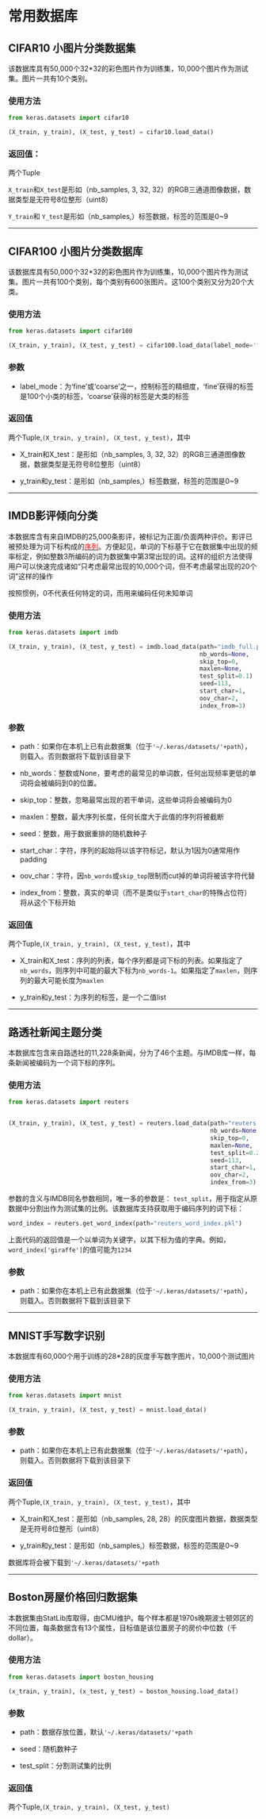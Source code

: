 # 常用数据库

## CIFAR10 小图片分类数据集

该数据库具有50,000个32*32的彩色图片作为训练集，10,000个图片作为测试集。图片一共有10个类别。

### 使用方法
```python
from keras.datasets import cifar10

(X_train, y_train), (X_test, y_test) = cifar10.load_data()
```

### 返回值：

两个Tuple

```X_train```和```X_test```是形如（nb_samples, 3, 32, 32）的RGB三通道图像数据，数据类型是无符号8位整形（uint8）

```Y_train```和 ```Y_test```是形如（nb_samples,）标签数据，标签的范围是0~9

***

## CIFAR100 小图片分类数据库

该数据库具有50,000个32*32的彩色图片作为训练集，10,000个图片作为测试集。图片一共有100个类别，每个类别有600张图片。这100个类别又分为20个大类。

### 使用方法
```python
from keras.datasets import cifar100

(X_train, y_train), (X_test, y_test) = cifar100.load_data(label_mode='fine')
```

### 参数

* label_mode：为‘fine’或‘coarse’之一，控制标签的精细度，‘fine’获得的标签是100个小类的标签，‘coarse’获得的标签是大类的标签

### 返回值

两个Tuple,```(X_train, y_train), (X_test, y_test)```，其中

* X_train和X_test：是形如（nb_samples, 3, 32, 32）的RGB三通道图像数据，数据类型是无符号8位整形（uint8）

* y_train和y_test：是形如（nb_samples,）标签数据，标签的范围是0~9

***

## IMDB影评倾向分类

本数据库含有来自IMDB的25,000条影评，被标记为正面/负面两种评价。影评已被预处理为词下标构成的[<font color='#FF0000'>序列</font>](../preprocessing/sequence)。方便起见，单词的下标基于它在数据集中出现的频率标定，例如整数3所编码的词为数据集中第3常出现的词。这样的组织方法使得用户可以快速完成诸如“只考虑最常出现的10,000个词，但不考虑最常出现的20个词”这样的操作

按照惯例，0不代表任何特定的词，而用来编码任何未知单词

### 使用方法
```python
from keras.datasets import imdb

(X_train, y_train), (X_test, y_test) = imdb.load_data(path="imdb_full.pkl",
                                                      nb_words=None,
                                                      skip_top=0,
                                                      maxlen=None,
                                                      test_split=0.1)
                                                      seed=113,
                                                      start_char=1,
                                                      oov_char=2,
                                                      index_from=3)
```

### 参数

* path：如果你在本机上已有此数据集（位于```'~/.keras/datasets/'+path```），则载入。否则数据将下载到该目录下

* nb_words：整数或None，要考虑的最常见的单词数，任何出现频率更低的单词将会被编码到0的位置。

* skip_top：整数，忽略最常出现的若干单词，这些单词将会被编码为0

* maxlen：整数，最大序列长度，任何长度大于此值的序列将被截断

* seed：整数，用于数据重排的随机数种子

* start_char：字符，序列的起始将以该字符标记，默认为1因为0通常用作padding

* oov_char：字符，因```nb_words```或```skip_top```限制而cut掉的单词将被该字符代替

* index_from：整数，真实的单词（而不是类似于```start_char```的特殊占位符）将从这个下标开始

### 返回值

两个Tuple,```(X_train, y_train), (X_test, y_test)```，其中

* X_train和X_test：序列的列表，每个序列都是词下标的列表。如果指定了```nb_words```，则序列中可能的最大下标为```nb_words-1```。如果指定了```maxlen```，则序列的最大可能长度为```maxlen```

* y_train和y_test：为序列的标签，是一个二值list

***

## 路透社新闻主题分类

本数据库包含来自路透社的11,228条新闻，分为了46个主题。与IMDB库一样，每条新闻被编码为一个词下标的序列。

### 使用方法
```python
from keras.datasets import reuters


(X_train, y_train), (X_test, y_test) = reuters.load_data(path="reuters.pkl",
                                                         nb_words=None,
                                                         skip_top=0,
                                                         maxlen=None,
                                                         test_split=0.2,
                                                         seed=113,
                                                         start_char=1,
                                                         oov_char=2,
                                                         index_from=3)
```

参数的含义与IMDB同名参数相同，唯一多的参数是：
```test_split```，用于指定从原数据中分割出作为测试集的比例。该数据库支持获取用于编码序列的词下标：
```python
word_index = reuters.get_word_index(path="reuters_word_index.pkl")
```
上面代码的返回值是一个以单词为关键字，以其下标为值的字典。例如，```word_index['giraffe']```的值可能为```1234```

### 参数

* path：如果你在本机上已有此数据集（位于```'~/.keras/datasets/'+path```），则载入。否则数据将下载到该目录下

***

## MNIST手写数字识别

本数据库有60,000个用于训练的28*28的灰度手写数字图片，10,000个测试图片

### 使用方法
```python
from keras.datasets import mnist

(X_train, y_train), (X_test, y_test) = mnist.load_data()
```
### 参数

* path：如果你在本机上已有此数据集（位于```'~/.keras/datasets/'+path```），则载入。否则数据将下载到该目录下

### 返回值

两个Tuple,```(X_train, y_train), (X_test, y_test)```，其中

* X_train和X_test：是形如（nb_samples, 28, 28）的灰度图片数据，数据类型是无符号8位整形（uint8）

* y_train和y_test：是形如（nb_samples,）标签数据，标签的范围是0~9

数据库将会被下载到```'~/.keras/datasets/'+path```

***

## Boston房屋价格回归数据集

本数据集由StatLib库取得，由CMU维护。每个样本都是1970s晚期波士顿郊区的不同位置，每条数据含有13个属性，目标值是该位置房子的房价中位数（千dollar）。


### 使用方法
```python
from keras.datasets import boston_housing

(x_train, y_train), (x_test, y_test) = boston_housing.load_data()
```

### 参数

* path：数据存放位置，默认```'~/.keras/datasets/'+path```

* seed：随机数种子

* test_split：分割测试集的比例

### 返回值

两个Tuple,```(X_train, y_train), (X_test, y_test)```

